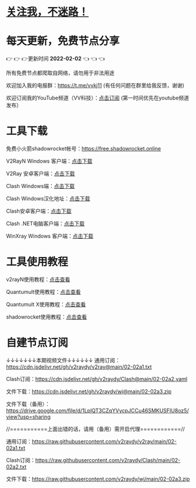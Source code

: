 # [关注我，不迷路！](https://github.com/login?return_to=https%3A%2F%2Fgithub.com%2Fw379740999)
# 每天更新，免费节点分享
:point_right: :point_right: :point_right:更新时间 **2022-02-02** :point_left: :point_left: :point_left:

所有免费节点都爬取自网络，请勿用于非法用途

欢迎加入我的电报群：https://t.me/vvkj11
(有任何问题在群里给我反馈，谢谢)

欢迎订阅我的YouTube频道（VV科技）：[点击订阅](https://www.youtube.com/channel/UCqdGfxwYKrllrHv_Bc-9vAw?sub_confirmation=1)
(第一时间优先在youtube频道发布）

# 工具下载

免费小火箭shadowrocket帐号：https://free.shadowrocket.online

V2RayN Windows 客户端：[点击下载](https://github.com/2dust/v2rayN/releases)

V2Ray 安卓客户端：[点击下载](https://github.com/2dust/v2rayNG/releases)

Clash Windows端：[点击下载](https://github.com/Fndroid/clash_for_windows_pkg/releases)

Clash Windows汉化地址：[点击下载](https://drive.google.com/file/d/1hLY1pedrIxA1u8sEkPWnMLEsQawD0nvf/view?usp=sharing)

Clash安卓客户端：[点击下载](https://github.com/naicfeng/ClashRForAndroid/releases)

Clash .NET电脑客户端：[点击下载](https://github.com/ClashDotNetFramework/experimental-clash/releases)

WinXray Windows 客户端：[点击下载](https://github.com/TheMRLL/WinXray/releases)

# 工具使用教程

v2rayN使用教程：[点击查看](https://youtu.be/MvJwoEo6-JU)

Quantumult使用教程：[点击查看](https://youtu.be/qCkjLMPKygw)

Quantumult X使用教程：[点击查看](https://youtu.be/ghZLHPEGfVc)

shadowrocket使用教程：[点击查看](https://youtu.be/kGKKr6WTrJc)

# 自建节点订阅
↓↓↓↓↓↓↓本期视频文件↓↓↓↓↓↓
通用订阅：https://cdn.jsdelivr.net/gh/v2raydy/v2ray@main/02-02a1.txt

Clash订阅：https://cdn.jsdelivr.net/gh/v2raydy/Clash@main/02-02a2.yaml

文件下载：https://cdn.jsdelivr.net/gh/v2raydy/wj@main/02-02a3.zip

文件下载（备用）：https://drive.google.com/file/d/1LplQT3CZqYVycpJCCu46SMKUSFIU8oz5/view?usp=sharing

//===========上面出错的话，请用（备用）需开启代理============//

通用订阅：https://raw.githubusercontent.com/v2raydy/v2ray/main/02-02a1.txt

Clash订阅：https://raw.githubusercontent.com/v2raydy/Clash/main/02-02a2.txt

文件下载：https://raw.githubusercontent.com/v2raydy/wj/main/02-02a3.zip
